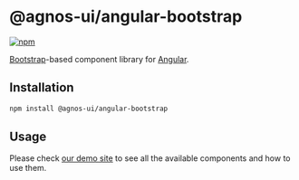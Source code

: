 # @agnos-ui/angular-bootstrap

[![npm](https://img.shields.io/npm/v/@agnos-ui/angular-bootstrap)](https://www.npmjs.com/package/@agnos-ui/angular-bootstrap)

[Bootstrap](https://getbootstrap.com/)-based component library for [Angular](https://angular.io/).

## Installation

```sh
npm install @agnos-ui/angular-bootstrap
```

## Usage

Please check [our demo site](https://www.agnosui.dev/latest/) to see all the available components and how to use them.
